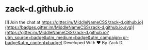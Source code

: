 # zack-d.github.io

[![Join the chat at https://gitter.im/MiddleNameCSS/zack-d.github.io](https://badges.gitter.im/MiddleNameCSS/zack-d.github.io.svg)](https://gitter.im/MiddleNameCSS/zack-d.github.io?utm_source=badge&utm_medium=badge&utm_campaign=pr-badge&utm_content=badge)
Developed With ♥ By Zack D.

